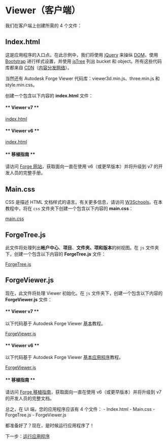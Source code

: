 # Viewer（客户端）

我们在客户端上创建所需的 4 个文件：

## Index.html

这是应用程序的入口点。在此示例中，我们将使用 [jQuery](https://jquery.com) 来操纵 [DOM](https://www.w3schools.com/js/js_htmldom.asp)，使用 [Bootstrap](https://getbootstrap.com/) 进行样式设置，并使用 [jsTree](https://www.jstree.com) 列出 bucket 和 object。所有这些代码库都来自 [CDN](https://cdnjs.com/)（[内容分发网络](https://en.wikipedia.org/wiki/Content_delivery_network)）。

当然还有 Autodesk Forge Viewer 代码库：viewer3d.min.js、three.min.js 和 style.min.css。

创建一个包含以下内容的 **index.html** 文件：

<!-- tabs:start -->

#### \** Viewer v7 \*\*

[index.html](_snippets/viewhubmodels/common/index.v7.html ':include :type=code html')

#### \** Viewer v6 \*\*

[index.html](_snippets/viewhubmodels/common/index.v6.html ':include :type=code html')

#### \** 移植指南 \*\*

请访问 [Forge 网站](https://forge.autodesk.com/en/docs/viewer/v7/change_history/changelog_v7/migration_guide_v6_to_v7/)，获取面向一直在使用 v6（或更早版本）并将升级到 v7 的开发人员的完整手册。

<!-- tabs:end -->

## Main.css

CSS 是描述 HTML 文档样式的语言。有关更多信息，请访问 [W3Schools](https://www.w3schools.com/css/)。在本教程中，将在 `css` 文件夹下创建一个包含以下内容的 **main.css**：

[main.css](_snippets/viewhubmodels/common/main.css ':include :type=code css')

## ForgeTree.js

此文件将处理列出**帐户中心**、**项目**、******文件夹**、**项**和**版本**的树视图。在 `js` 文件夹下，创建一个包含以下内容的 **ForgeTree.js** 文件：

[ForgeTree.js](_snippets/viewhubmodels/common/ForgeTree.js ':include :type=code javascript')

## ForgeViewer.js

现在，此文件将处理 Viewer 初始化。在 `js` 文件夹下，创建一个包含以下内容的 **ForgeViewer.js** 文件：

<!-- tabs:start -->

#### \** Viewer v7 \*\*

以下代码基于 Autodesk Forge Viewer [基本](https://forge.autodesk.com/en/docs/viewer/v7/developers_guide/viewer_basics/initialization/)教程。

[ForgeViewer.js](_snippets/viewhubmodels/common/ForgeViewer.v7.js ':include :type=code javascript')

#### \** Viewer v6 \*\*

以下代码基于 Autodesk Forge Viewer [基本应用程序](https://forge.autodesk.com/en/docs/viewer/v6/tutorials/basic-application/)教程。

[ForgeViewer.js](_snippets/viewhubmodels/common/ForgeViewer.v6.js ':include :type=code javascript')

#### \** 移植指南 \*\*

请访问 [Forge 移植指南](https://forge.autodesk.com/en/docs/viewer/v7/change_history/changelog_v7/migration_guide_v6_to_v7/)，获取面向一直在使用 v6（或更早版本）并将升级到 v7 的开发人员的完整文档。

<!-- tabs:end -->

总之，在 UI 端，您的应用程序应该有 4 个文件： - Index.html - Main.css - ForgeTree.js - ForgeViewer.js

都准备好了？现在，是时候运行应用程序了！

下一步：[运行应用程序](/zh-CN/environment/rundebug/3legged)
